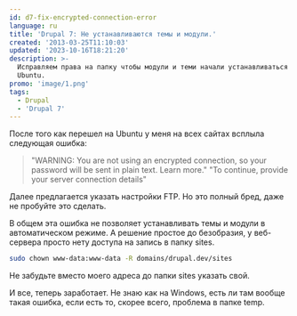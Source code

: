 ```yaml
---
id: d7-fix-encrypted-connection-error
language: ru
title: 'Drupal 7: Не устанавливаются темы и модули.'
created: '2013-03-25T11:10:03'
updated: '2023-10-16T18:21:20'
description: >-
  Исправляем права на папку чтобы модули и теми начали устанавливаться на
  Ubuntu.
promo: 'image/1.png'
tags:
  - Drupal
  - 'Drupal 7'
---
```


После того как перешел на Ubuntu у меня на всех сайтах всплыла следующая ошибка:

> "WARNING: You are not using an encrypted connection, so your password will be
> sent in plain text. Learn more." "To continue, provide your server connection
> details"

Далее предлагается указать настройки FTP. Но это полный бред, даже не пробуйте
это сделать.

В общем эта ошибка не позволяет устанавливать темы и модули в автоматическом
режиме. А решение простое до безобразия, у веб-сервера просто нету доступа на
запись в папку sites.

```sh {"header":"Решение для локального сервера"}
sudo chown www-data:www-data -R domains/drupal.dev/sites
```

Не забудьте вместо моего адреса до папки sites указать свой.

И все, теперь заработает. Не знаю как на Windows, есть ли там вообще такая
ошибка, если есть то, скорее всего, проблема в папке temp.
